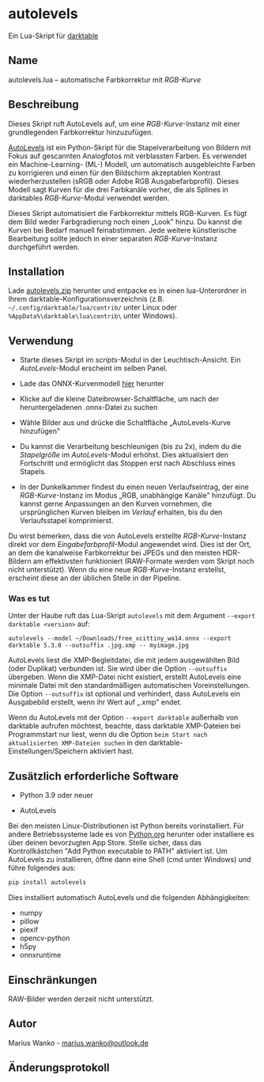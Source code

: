 # autolevels

Ein Lua-Skript für [darktable](https://www.darktable.org)

## Name

autolevels.lua – automatische Farbkorrektur mit _RGB-Kurve_

## Beschreibung

Dieses Skript ruft AutoLevels auf, um eine _RGB-Kurve_-Instanz mit einer grundlegenden Farbkorrektur hinzuzufügen.

[AutoLevels](https://github.com/yellowdolphin/autolevels) ist ein Python-Skript für die Stapelverarbeitung von Bildern mit Fokus auf gescannten Analogfotos mit verblassten Farben. Es verwendet ein Machine-Learning- (ML-) Modell, um automatisch ausgebleichte Farben zu korrigieren und einen für den Bildschirm akzeptablen Kontrast wiederherzustellen (sRGB oder Adobe RGB Ausgabefarbprofil). Dieses Modell sagt Kurven für die drei Farbkanäle vorher, die als Splines in darktables _RGB-Kurve_-Modul verwendet werden.

Dieses Skript automatisiert die Farbkorrektur mittels RGB-Kurven. Es fügt dem Bild weder Farbgradierung noch einen „Look" hinzu. Du kannst die Kurven bei Bedarf manuell feinabstimmen. Jede weitere künstlerische Bearbeitung sollte jedoch in einer separaten _RGB-Kurve_-Instanz durchgeführt werden.

## Installation

Lade [autolevels.zip](https://github.com/yellowdolphin/darktable-autolevels-module/releases/download/nightly/autolevels-nightly.zip) herunter und entpacke es in einen lua-Unterordner in Ihrem darktable-Konfigurationsverzeichnis (z.B. `~/.config/darktable/lua/contrib/` unter Linux oder `%AppData%\darktable\lua\contrib\` unter Windows).

## Verwendung

* Starte dieses Skript im _scripts_-Modul in der Leuchtisch-Ansicht. Ein _AutoLevels_-Modul erscheint im selben Panel.

* Lade das ONNX-Kurvenmodell [hier](https://github.com/yellowdolphin/darktable-autolevels-module/releases/download/v1.0.0rc/free_xcittiny_wa14.onnx) herunter

* Klicke auf die kleine Dateibrowser-Schaltfläche, um nach der heruntergeladenen .onnx-Datei zu suchen

* Wähle Bilder aus und drücke die Schaltfläche „AutoLevels-Kurve hinzufügen"

* Du kannst die Verarbeitung beschleunigen (bis zu 2x), indem du die *Stapelgröße* im _AutoLevels_-Modul erhöhst. Dies aktualisiert den Fortschritt und ermöglicht das Stoppen erst nach Abschluss eines Stapels.

* In der Dunkelkammer findest du einen neuen Verlaufseintrag, der eine _RGB-Kurve_-Instanz im Modus „RGB, unabhängige Kanäle" hinzufügt. Du kannst gerne Anpassungen an den Kurven vornehmen, die ursprünglichen Kurven bleiben im _Verlauf_ erhalten, bis du den Verlaufsstapel komprimierst.

Du wirst bemerken, dass die von AutoLevels erstellte _RGB-Kurve_-Instanz direkt vor dem _Eingabefarbprofil_-Modul angewendet wird. Dies ist der Ort, an dem die kanalweise Farbkorrektur bei JPEGs und den meisten HDR-Bildern am effektivsten funktioniert (RAW-Formate werden vom Skript noch nicht unterstützt). Wenn du eine neue _RGB-Kurve_-Instanz erstellst, erscheint diese an der üblichen Stelle in der Pipeline.

### Was es tut

Unter der Haube ruft das Lua-Skript `autolevels` mit dem Argument `--export darktable <version>` auf:

```
autolevels --model ~/Downloads/free_xcittiny_wa14.onnx --export darktable 5.3.0 --outsuffix .jpg.xmp -- myimage.jpg
```

AutoLevels liest die XMP-Begleitdatei, die mit jedem ausgewählten Bild (oder Duplikat) verbunden ist. Sie wird über die Option `--outsuffix` übergeben. Wenn die XMP-Datei nicht existiert, erstellt AutoLevels eine minimale Datei mit den standardmäßigen automatischen Voreinstellungen. Die Option `--outsuffix` ist optional und verhindert, dass AutoLevels ein Ausgabebild erstellt, wenn ihr Wert auf „.xmp" endet.

Wenn du AutoLevels mit der Option `--export darktable` außerhalb von darktable aufrufen möchtest, beachte, dass darktable XMP-Dateien bei Programmstart nur liest, wenn du die Option `beim Start nach aktualisierten XMP-Dateien suchen` in den darktable-Einstellungen/Speichern aktiviert hast.

## Zusätzlich erforderliche Software

- Python 3.9 oder neuer

- AutoLevels

Bei den meisten Linux-Distributionen ist Python bereits vorinstalliert. Für andere Betriebssysteme lade es von [Python.org](https://www.python.org/downloads/) herunter oder installiere es über deinen bevorzugten App Store. Stelle sicher, dass das Kontrollkästchen "Add Python executable to PATH" aktiviert ist. Um AutoLevels zu installieren, öffne dann eine Shell (cmd unter Windows) und führe folgendes aus:

```bash
pip install autolevels
```

Dies installiert automatisch AutoLevels und die folgenden Abhängigkeiten:

- numpy
- pillow
- piexif
- opencv-python
- h5py
- onnxruntime

## Einschränkungen

RAW-Bilder werden derzeit nicht unterstützt.

## Autor

Marius Wanko - marius.wanko@outlook.de

## Änderungsprotokoll
